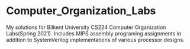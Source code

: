 # Computer_Organization_Labs
My solutions for Bilkent University CS224 Computer Organization Labs(Spring 2021). Includes MIPS assembly programing assignments in addition to SystemVerilog implementations of various processor designs.
